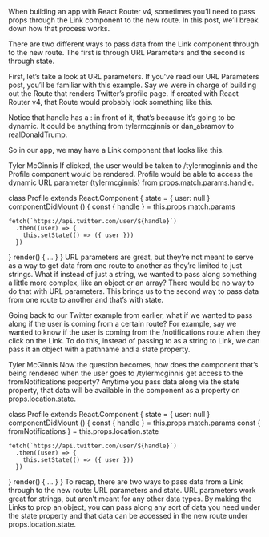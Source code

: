When building an app with React Router v4, sometimes you’ll need to pass props through the Link component to the new route. In this post, we’ll break down how that process works.

There are two different ways to pass data from the Link component through to the new route. The first is through URL Parameters and the second is through state.

First, let’s take a look at URL parameters. If you’ve read our URL Parameters post, you’ll be familiar with this example. Say we were in charge of building out the Route that renders Twitter’s profile page. If created with React Router v4, that Route would probably look something like this.

<Route path='/:handle' component={Profile} />
Notice that handle has a : in front of it, that’s because it’s going to be dynamic. It could be anything from tylermcginnis or dan_abramov to realDonaldTrump.

So in our app, we may have a Link component that looks like this.

<Link to='/tylermcginnis'>Tyler McGinnis</Link>
If clicked, the user would be taken to /tylermcginnis and the Profile component would be rendered. Profile would be able to access the dynamic URL parameter (tylermcginnis) from props.match.params.handle.

class Profile extends React.Component {
  state = {
    user: null
  }
  componentDidMount () {
    const { handle } = this.props.match.params

    fetch(`https://api.twitter.com/user/${handle}`)
      .then((user) => {
        this.setState(() => ({ user }))
      })
  }
  render() {
    ...
  }
}
URL parameters are great, but they’re not meant to serve as a way to get data from one route to another as they’re limited to just strings. What if instead of just a string, we wanted to pass along something a little more complex, like an object or an array? There would be no way to do that with URL parameters. This brings us to the second way to pass data from one route to another and that’s with state.

Going back to our Twitter example from earlier, what if we wanted to pass along if the user is coming from a certain route? For example, say we wanted to know if the user is coming from the /notifications route when they click on the Link. To do this, instead of passing to as a string to Link, we can pass it an object with a pathname and a state property.

<Link to={{
  pathname: '/tylermcginnis',
  state: {
    fromNotifications: true
  }
}}>Tyler McGinnis</Link>
Now the question becomes, how does the component that’s being rendered when the user goes to /tylermcginnis get access to the fromNotifications property? Anytime you pass data along via the state property, that data will be available in the component as a property on props.location.state.

class Profile extends React.Component {
  state = {
    user: null
  }
  componentDidMount () {
    const { handle } = this.props.match.params
    const { fromNotifications } = this.props.location.state

    fetch(`https://api.twitter.com/user/${handle}`)
      .then((user) => {
        this.setState(() => ({ user }))
      })
  }
  render() {
    ...
  }
}
To recap, there are two ways to pass data from a Link through to the new route: URL parameters and state. URL parameters work great for strings, but aren’t meant for any other data types. By making the Links to prop an object, you can pass along any sort of data you need under the state property and that data can be accessed in the new route under props.location.state.